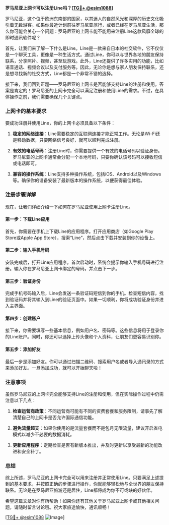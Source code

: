 **罗马尼亚上网卡可以注册Line吗？[[TG💪+ @esim1088](https://t.me/s/esim1088)]**

罗马尼亚，这个位于欧洲东南部的国家，以其迷人的自然风光和深厚的历史文化吸引着无数游客。如果你最近计划前往罗马尼亚旅行，或者已经在罗马尼亚生活，那么你可能会关心一个问题：罗马尼亚的上网卡能不能用来注册Line这款风靡全球的即时通讯软件呢？

首先，让我们来了解一下什么是Line。Line是一款来自日本的社交软件，它不仅仅是一个聊天工具，更像是一种生活方式。通过Line，你可以与世界各地的朋友保持联系，分享照片、视频，甚至玩游戏。此外，Line还提供了许多实用的功能，比如语音通话、视频会议以及支付服务等。因此，无论你是想与家人朋友保持联系，还是想寻找新的社交方式，Line都是一个非常不错的选择。

接下来，我们回到正题——罗马尼亚的上网卡是否能够支持Line的注册和使用。答案是肯定的！罗马尼亚的上网卡完全可以满足注册和使用Line的需求。不过，在具体操作之前，我们需要确保几个关键点。

### 上网卡的基本要求

要成功注册并使用Line，你的上网卡必须具备以下条件：

1. **稳定的网络连接**：Line需要稳定的互联网连接才能正常工作。无论是Wi-Fi还是移动数据，只要网络信号良好，就可以顺利完成注册。
   
2. **有效的电话号码**：注册Line时，你需要提供一个有效的电话号码以验证身份。罗马尼亚的上网卡通常会分配一个本地号码，只要你确认该号码可以接收短信或电话即可。

3. **兼容的操作系统**：Line支持多种操作系统，包括iOS、Android以及Windows等。确保你的设备安装了最新版本的操作系统，以便获得最佳体验。

### 注册步骤详解

现在，让我们详细介绍一下如何在罗马尼亚使用上网卡注册Line。

#### 第一步：下载Line应用

首先，你需要在手机上下载Line的应用程序。打开应用商店（如Google Play Store或Apple App Store），搜索“Line”，然后点击下载并安装到你的设备上。

#### 第二步：输入手机号码

安装完成后，打开Line应用程序。首次启动时，系统会提示你输入手机号码进行注册。输入你在罗马尼亚上网卡绑定的号码，并点击下一步。

#### 第三步：验证身份

完成手机号码输入后，Line会发送一条验证码短信到你的手机。检查短信内容，找到验证码并将其输入到Line的验证页面中。如果一切顺利，你将成功验证身份并进入主界面。

#### 第四步：创建账户

接下来，你需要填写一些基本信息，例如用户名、密码等。这些信息将用于登录你的Line账户。同时，你还可以选择上传头像和个人资料，让朋友们更容易识别你。

#### 第五步：添加好友

最后一步是添加好友。你可以通过扫描二维码、搜索用户名或者导入通讯录的方式来添加好友。一旦添加成功，就可以开始聊天啦！

### 注意事项

虽然罗马尼亚的上网卡完全能够支持Line的注册和使用，但在实际操作过程中仍需注意以下几点：

1. **检查运营商政策**：不同运营商可能有不同的资费套餐和服务限制，请事先了解清楚自己的上网卡是否允许国际通信功能。

2. **避免流量超支**：如果你使用的是流量套餐而不是包月无限流量，建议开启省电模式以减少不必要的数据消耗。

3. **更新应用程序**：定期检查是否有新版本推出，并及时更新以享受最新的功能改进和安全补丁。

### 总结

综上所述，罗马尼亚的上网卡完全可以用来注册并正常使用Line。只要满足上述提到的基本要求，并按照正确的步骤进行操作，你就能够轻松地与全世界的朋友保持联系。无论是在罗马尼亚旅游还是居住，Line都将成为你不可或缺的好伙伴。

希望这篇文章对你有所帮助！如果你还有其他关于罗马尼亚上网卡或其他相关问题，请随时留言讨论哦。祝大家旅途愉快，通讯顺畅！

[[TG💪+ @esim1088](https://t.me/s/esim1088) ![Image](https://i.postimg.cc/4NQfJmqS/Snipaste-2025-05-13-00-14-12.png)]